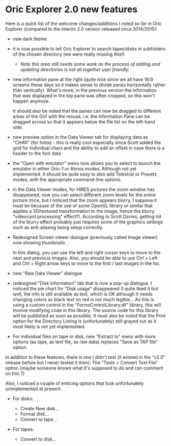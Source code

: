 # Oric Explorer 2.0 new features

Here is a quick list of the welcome changes/additions I noted so far in Oric Explorer (compared to the interim 2.0 version released circa 2014/2015):

- new dark theme

- it is now possible to tell Oric Explorer to search tapes/disks in subfolders of the chosen directory (we were really missing this!)

  - *Note this area still needs some work as the process of adding and updating directories is not all together user friendly.*

- new information pane at the right (quite nice since we all have 16:9 screens these days so it makes sense to divide panes horizontally rather than vertically). What's more, in the previous version the information that was displayed in the top pane was often cropped, so this won't happen anymore.

  It should also be noted that the panes can now be dragged to different areas of the GUI with the mouse, i.e. the Information Pane can be dragged across so that it appears below the file list on the left-hand side.

- new preview option in the Data Viewer tab for displaying data as "CHAR" (for fonts) - this is really cool especially since Scott added the grid for individual chars and the ability to add an offset in case there is a header to the font data

- the "Open with emulator" menu now allows you to select to launch the emulator in either Oric-1 or Atmos modes. Although not yet implemented, it should be quite easy to also add Telestrat or Pravetz modes, with the appropriate command-line options.

- in the Data Viewer modes, for HIRES pictures the zoom window has disappeared, now you can select different zoom levels for the entire picture (nice, but I noticed that the zoom appears blurry, I suppose it must be because of the use of some OpenGL library or similar that applies a 3D/textured transformation to the image, hence the blurry "videocard processing" effect?). According to Scott Davies, getting rid of the blurry effect probably just requires some of the graphics settings such as anti-aliasing being setup correctly.

- Redesigned Screen viewer dialogue (previously called Image viewer) now showing thumbnails

  In this dialog, you can use the left and right cursor keys to move to the next and previous images. Also, you should be able to use Ctrl + Left and Ctrl + Right arrow keys to move to the first / last images in the list.

- new "Raw Data Viewer" dialogue

- redesigned "Disk information" tab that is now a pop-up dialogue. I noticed the pie chart for "Disk usage" disappeared (I quite liked it but well, the info is still available as text, which is OK although it needs changing colors as black text on red is not much legible... As this is using a custom control in the "FormsControlLibrary.dll" library, this will involve modifying code in this library. The source code for this library will be published as soon as possible. 
  It must also be noted that the Print option for the Directory Listing is (unfortunately) still grayed out as it most likely is not yet implemented.

- For individual files on tape or disk, new "Extract to" menu with more options (as tape, as text file, as raw data) replaces "Save as TAP file" option.


In addition to these features, there is one I didn't test (it existed in the "v2.0" release before but I never tested it then):
The "Tools > Convert Text File" option (maybe someone knows what it's supposed to do and can comment on this ?)

Also, I noticed a couple of enticing options that look unfortunately unimplemented at present:
* For disks:
  * Create New disk...
  * Format disk...
  * Convert to tape...

* For tapes:
  * Convert to disk...



